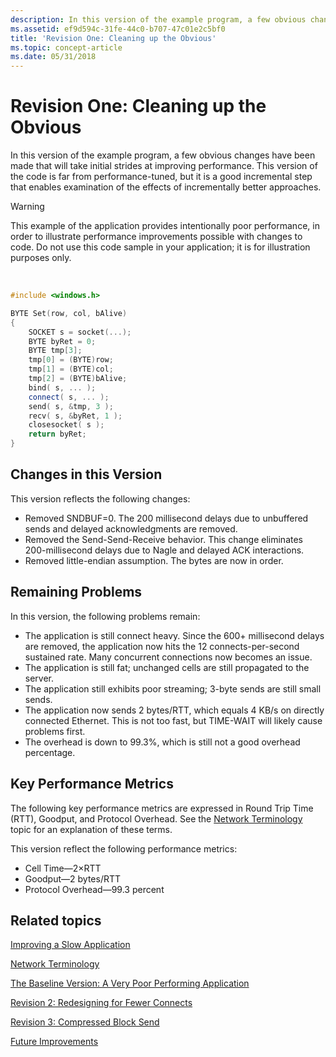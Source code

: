 ```yaml
---
description: In this version of the example program, a few obvious changes have been made that will take initial strides at improving performance.
ms.assetid: ef9d594c-31fe-44c0-b707-47c01e2c5bf0
title: 'Revision One: Cleaning up the Obvious'
ms.topic: concept-article
ms.date: 05/31/2018
---
```


# Revision One: Cleaning up the Obvious

In this version of the example program, a few obvious changes have been made that will take initial strides at improving performance. This version of the code is far from performance-tuned, but it is a good incremental step that enables examination of the effects of incrementally better approaches.

> [!WARNING]
> This example of the application provides intentionally poor performance, in order to illustrate performance improvements possible with changes to code. Do not use this code sample in your application; it is for illustration purposes only.

 


```C++
#include <windows.h>

BYTE Set(row, col, bAlive)
{
    SOCKET s = socket(...);
    BYTE byRet = 0;
    BYTE tmp[3];
    tmp[0] = (BYTE)row;
    tmp[1] = (BYTE)col;
    tmp[2] = (BYTE)bAlive;
    bind( s, ... );
    connect( s, ... );
    send( s, &tmp, 3 );
    recv( s, &byRet, 1 );
    closesocket( s );
    return byRet;
}
```



## Changes in this Version

This version reflects the following changes:

-   Removed SNDBUF=0. The 200 millisecond delays due to unbuffered sends and delayed acknowledgments are removed.
-   Removed the Send-Send-Receive behavior. This change eliminates 200-millisecond delays due to Nagle and delayed ACK interactions.
-   Removed little-endian assumption. The bytes are now in order.

## Remaining Problems

In this version, the following problems remain:

-   The application is still connect heavy. Since the 600+ millisecond delays are removed, the application now hits the 12 connects-per-second sustained rate. Many concurrent connections now becomes an issue.
-   The application is still fat; unchanged cells are still propagated to the server.
-   The application still exhibits poor streaming; 3-byte sends are still small sends.
-   The application now sends 2 bytes/RTT, which equals 4 KB/s on directly connected Ethernet. This is not too fast, but TIME-WAIT will likely cause problems first.
-   The overhead is down to 99.3%, which is still not a good overhead percentage.

## Key Performance Metrics

The following key performance metrics are expressed in Round Trip Time (RTT), Goodput, and Protocol Overhead. See the [Network Terminology](network-terminology-2.md) topic for an explanation of these terms.

This version reflect the following performance metrics:

-   Cell Time—2×RTT
-   Goodput—2 bytes/RTT
-   Protocol Overhead—99.3 percent

## Related topics

<dl> <dt>

[Improving a Slow Application](improving-a-slow-application-2.md)
</dt> <dt>

[Network Terminology](network-terminology-2.md)
</dt> <dt>

[The Baseline Version: A Very Poor Performing Application](the-baseline-version-a-very-poor-performing-application-2.md)
</dt> <dt>

[Revision 2: Redesigning for Fewer Connects](revision-2-redesigning-for-fewer-connects-2.md)
</dt> <dt>

[Revision 3: Compressed Block Send](revision-3-compressed-block-send-2.md)
</dt> <dt>

[Future Improvements](future-improvements-2.md)
</dt> </dl>

 

 



